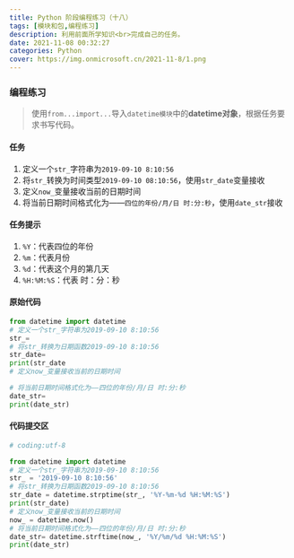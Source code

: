 ```yaml
---
title: Python 阶段编程练习（十八）
tags: [模块和包,编程练习]
description: 利用前面所学知识<br>完成自己的任务。
date: 2021-11-08 00:32:27
categories: Python
cover: https://img.onmicrosoft.cn/2021-11-8/1.png
---
```


### 编程练习

> 使用`from...import...`导入`datetime模块`中的**datetime对象**，根据任务要求书写代码。

#### 任务

1. 定义一个`str_`字符串为`2019-09-10 8:10:56`
2. 将`str_`转换为时间类型`2019-09-10 08:10:56`，使用`str_date`变量接收
3. 定义`now_`变量接收当前的日期时间
4. 将当前日期时间格式化为——`四位的年份/月/日 时:分:秒`，使用`date_str`接收

#### 任务提示

1. `%Y`：代表四位的年份
2. `%m`：代表月份
3. `%d`：代表这个月的第几天
4. `%H:%M:%S`：代表 时：分：秒

#### 原始代码

```python
from datetime import datetime
# 定义一个str_字符串为2019-09-10 8:10:56
str_=
# 将str_转换为日期函数2019-09-10 8:10:56
str_date=
print(str_date
# 定义now_变量接收当前的日期时间

# 将当前日期时间格式化为——四位的年份/月/日 时:分:秒
date_str=
print(date_str)
```

#### 代码提交区

```python
# coding:utf-8

from datetime import datetime
# 定义一个str_字符串为2019-09-10 8:10:56
str_ = '2019-09-10 8:10:56'
# 将str_转换为日期函数2019-09-10 8:10:56
str_date = datetime.strptime(str_, '%Y-%m-%d %H:%M:%S')
print(str_date)
# 定义now_变量接收当前的日期时间
now_ = datetime.now()
# 将当前日期时间格式化为——四位的年份/月/日 时:分:秒
date_str= datetime.strftime(now_, '%Y/%m/%d %H:%M:%S')
print(date_str)
```
